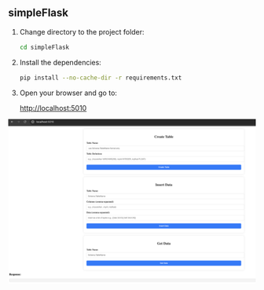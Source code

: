
## simpleFlask

1. Change directory to the project folder:

    ```bash
    cd simpleFlask
    ```

2. Install the dependencies:

    ```bash
    pip install --no-cache-dir -r requirements.txt 
    ```

3. Open your browser and go to:

    [http://localhost:5010](http://localhost:5010)

![alt text](image.png)
